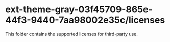 # ext-theme-gray-03f45709-865e-44f3-9440-7aa98002e35c/licenses

This folder contains the supported licenses for third-party use.
